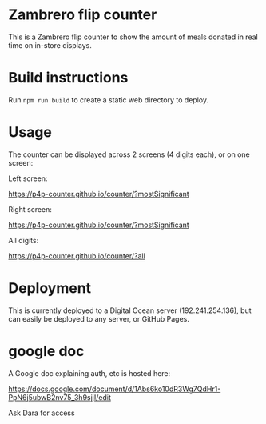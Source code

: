 # Zambrero flip counter

This is a Zambrero flip counter to show the amount of meals donated in real time on in-store displays.

# Build instructions

Run `npm run build` to create a static web directory to deploy.

# Usage

The counter can be displayed across 2 screens (4 digits each), or on one screen:

Left screen:

https://p4p-counter.github.io/counter/?mostSignificant

Right screen:

https://p4p-counter.github.io/counter/?mostSignificant

All digits:

https://p4p-counter.github.io/counter/?all

# Deployment

This is currently deployed to a Digital Ocean server (192.241.254.136), but can easily be deployed to any server, or GitHub Pages.

# google doc

A Google doc explaining auth, etc is hosted here:

https://docs.google.com/document/d/1Abs6ko10dR3Wg7QdHr1-PpN6j5ubwB2nv75_3h9sjjI/edit

Ask Dara for access
